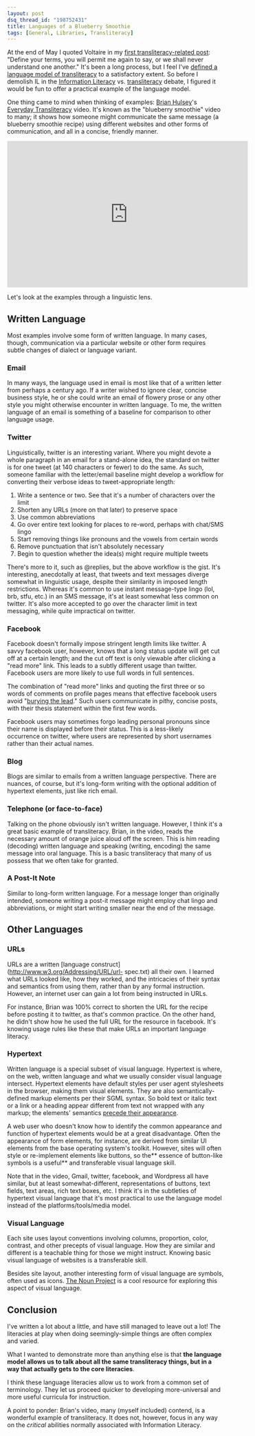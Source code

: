 ```yaml
---
layout: post
dsq_thread_id: "198752431" 
title: Languages of a Blueberry Smoothie 
tags: [General, Libraries, Transliteracy] 
--- 
```


At the end of May I quoted Voltaire in my [first transliteracy-related post](http://bradczerniak.com/2010/05/31/on-transliteracy/): "Define your terms, you will permit me again to say, or we shall never understand one another." It's been a long process, but I feel I've [defined a language model of transliteracy](http://bradczerniak.com/2010/11/12/redefining-transliteracy/) to a satisfactory extent. So before I demolish IL in the [Information Literacy](http://davidrothman.net/2010/12/19/commensurable-nonsense-transliteracy/) vs. [transliteracy](http://librariesandtransliteracy.wordpress.com/2010/12/20/why-transliteracy/) debate, I figured it would be fun to offer a practical example of the language model.

One thing came to mind when thinking of examples: [Brian Hulsey](http://strangedichotomy.wordpress.com/)'s [Everyday Transliteracy](http://www.youtube.com/watch?v=h06FZryyQM4) video. It's known as the "blueberry smoothie" video to many; it shows how someone might communicate the same message (a blueberry smoothie recipe) using different websites and other forms of communication, and all in a concise, friendly manner.

<object classid="clsid:d27cdb6e-ae6d-11cf-96b8-444553540000" width="560" height="340" codebase="http://download.macromedia.com/pub/shockwave/cabs/flash/swflash.cab#version=6,0,40,0"><param name="allowFullScreen" value="true" /><param name="allowscriptaccess" value="always" /><param name="src" value="http://www.youtube.com/v/h06FZryyQM4?fs=1&amp;hl=en_US&amp;rel=0" /><param name="allowfullscreen" value="true" /><embed type="application/x-shockwave-flash" width="560" height="340" src="http://www.youtube.com/v/h06FZryyQM4?fs=1&amp;hl=en_US&amp;rel=0" allowscriptaccess="always" allowfullscreen="true"></embed></object>

Let's look at the examples through a linguistic lens. 

## Written Language

Most examples involve some form of written language. In many cases, though, communication via a particular website or other form requires subtle changes of dialect or language variant.

### Email

In many ways, the language used in email is most like that of a written letter from perhaps a century ago. If a writer wished to ignore clear, concise business style, he or she could write an email of flowery prose or any other style you might otherwise encounter in written language. To me, the written language of an email is something of a baseline for comparison to other language usage.

### Twitter

Linguistically, twitter is an interesting variant. Where you might devote a whole paragraph in an email for a stand-alone idea, the standard on twitter is for one tweet (at 140 characters or fewer) to do the same. As such, someone familiar with the letter/email baseline might develop a workflow for converting their verbose ideas to tweet-appropriate length:

  1. Write a sentence or two. See that it's a number of characters over the limit
  2. Shorten any URLs (more on that later) to preserve space
  3. Use common abbreviations
  4. Go over entire text looking for places to re-word, perhaps with chat/SMS lingo
  5. Start removing things like pronouns and the vowels from certain words
  6. Remove punctuation that isn't absolutely necessary
  7. Begin to question whether the idea(s) might require multiple tweets

There's more to it, such as @replies, but the above workflow is the gist. It's interesting, anecdotally at least, that tweets and text messages diverge somewhat in linguistic usage, despite their similarity in imposed length restrictions. Whereas it's common to use instant message-type lingo (lol, brb, stfu, etc.) in an SMS message, it's at least somewhat less common on twitter. It's also more accepted to go over the character limit in text messaging, while quite impractical on twitter.

### Facebook

Facebook doesn't formally impose stringent length limits like twitter. A savvy facebook user, however, knows that a long status update will get cut off at a certain length; and the cut off text is only viewable after clicking a "read more" link. This leads to a subtly different usage than twitter. Facebook users are more likely to use full words in full sentences.

The combination of "read more" links and quoting the first three or so words of comments on profile pages means that effective facebook users avoid "[burying the lead](http://en.wikipedia.org/wiki/Lead_paragraph#Types_of_leads)." Such users communicate in pithy, concise posts, with their thesis statement within the first few words.

Facebook users may sometimes forgo leading personal pronouns since their name is displayed before their status. This is a less-likely occurrence on twitter, where users are represented by short usernames rather than their actual names.

### Blog

Blogs are similar to emails from a written language perspective. There are nuances, of course, but it's long-form writing with the optional addition of hypertext elements, just like rich email.

### Telephone (or face-to-face)

Talking on the phone obviously isn't written language. However, I think it's a great basic example of transliteracy. Brian, in the video, reads the necessary amount of orange juice aloud off the screen. This is him reading (decoding) written language and speaking (writing, encoding) the same message into oral language. This is a basic transliteracy that many of us possess that we often take for granted.

### A Post-It Note

Similar to long-form written language. For a message longer than originally intended, someone writing a post-it message might employ chat lingo and abbreviations, or might start writing smaller near the end of the message.

## Other Languages

### URLs

URLs are a written [language construct](http://www.w3.org/Addressing/URL/url- spec.txt) all their own. I learned what URLs looked like, how they worked, and the intricacies of their syntax and semantics from using them, rather than by any formal instruction. However, an internet user can gain a lot from being instructed in URLs.

For instance, Brian was 100% correct to shorten the URL for the recipe before posting it to twitter, as that's common practice. On the other hand, he didn't show how he used the full URL for the resource in facebook. It's knowing usage rules like these that make URLs an important language literacy.

### Hypertext

Written language is a special subset of visual language. Hypertext is where, on the web, written language and what we usually consider visual language intersect. Hypertext elements have default styles per user agent stylesheets in the browser, making them visual elements. They are also semantically- defined markup elements per their SGML syntax. So bold text or italic text or a link or a heading appear different from text not wrapped with any markup; the elements' semantics [precede their appearance](http://meyerweb.com/eric/tools/css/reset/).

A web user who doesn't know how to identify the common appearance and function of hypertext elements would be at a great disadvantage. Often the appearance of form elements, for instance, are derived from similar UI elements from the base operating system's toolkit. However, sites will often style or re-implement elements like buttons, so the** essence of button-like symbols is a useful** and transferable visual language skill.

Note that in the video, Gmail, twitter, facebook, and Wordpress all have similar, but at least somewhat-different, representations of buttons, text fields, text areas, rich text boxes, etc. I think it's in the subtleties of hypertext visual language that it's most practical to use the language model instead of the platforms/tools/media model.

### Visual Language

Each site uses layout conventions involving columns, proportion, color, contrast, and other precepts of visual language. How they are similar and different is a teachable thing for those we might instruct. Knowing basic visual language of websites is a transferable skill.

Besides site layout, another interesting form of visual language are symbols, often used as icons. [The Noun Project](http://www.thenounproject.com/) is a cool resource for exploring this aspect of visual language.

## Conclusion

I've written a lot about a little, and have still managed to leave out a lot! The literacies at play when doing seemingly-simple things are often complex and varied.

What I wanted to demonstrate more than anything else is that **the language model allows us to talk about all the same transliteracy things, but in a way that actually gets to the core literacies**.

I think these language literacies allow us to work from a common set of terminology. They let us proceed quicker to developing more-universal and more useful curricula for instruction.

A point to ponder: Brian's video, many (myself included) contend, is a wonderful example of transliteracy. It does not, however, focus in any way on the _critical_ abilities normally associated with Information Literacy.
